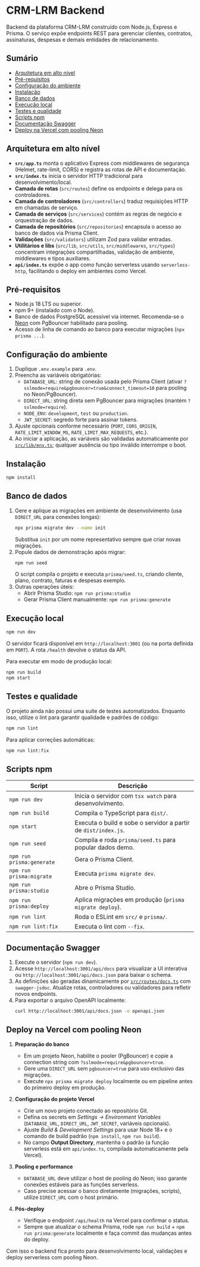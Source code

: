 # CRM-LRM Backend

Backend da plataforma CRM-LRM construído com Node.js, Express e Prisma. O serviço expõe endpoints REST para gerenciar clientes, contratos, assinaturas, despesas e demais entidades de relacionamento.

## Sumário
- [Arquitetura em alto nível](#arquitetura-em-alto-nível)
- [Pré-requisitos](#pré-requisitos)
- [Configuração do ambiente](#configuração-do-ambiente)
- [Instalação](#instalação)
- [Banco de dados](#banco-de-dados)
- [Execução local](#execução-local)
- [Testes e qualidade](#testes-e-qualidade)
- [Scripts npm](#scripts-npm)
- [Documentação Swagger](#documentação-swagger)
- [Deploy na Vercel com pooling Neon](#deploy-na-vercel-com-pooling-neon)

## Arquitetura em alto nível
- **`src/app.ts`** monta o aplicativo Express com middlewares de segurança (Helmet, rate-limit, CORS) e registra as rotas de API e documentação.
- **`src/index.ts`** inicia o servidor HTTP tradicional para desenvolvimento/local.
- **Camada de rotas** (`src/routes`) define os endpoints e delega para os controladores.
- **Camada de controladores** (`src/controllers`) traduz requisições HTTP em chamadas de serviço.
- **Camada de serviços** (`src/services`) contém as regras de negócio e orquestração de dados.
- **Camada de repositórios** (`src/repositories`) encapsula o acesso ao banco de dados via Prisma Client.
- **Validações** (`src/validators`) utilizam Zod para validar entradas.
- **Utilitários e libs** (`src/lib`, `src/utils`, `src/middlewares`, `src/types`) concentram integrações compartilhadas, validação de ambiente, middlewares e tipos auxiliares.
- **`api/index.ts`** expõe o app como função serverless usando `serverless-http`, facilitando o deploy em ambientes como Vercel.

## Pré-requisitos
- Node.js 18 LTS ou superior.
- npm 9+ (instalado com o Node).
- Banco de dados PostgreSQL acessível via internet. Recomenda-se o [Neon](https://neon.tech/) com PgBouncer habilitado para pooling.
- Acesso de linha de comando ao banco para executar migrações (`npx prisma ...`).

## Configuração do ambiente
1. Duplique `.env.example` para `.env`.
2. Preencha as variáveis obrigatórias:
   - `DATABASE_URL`: string de conexão usada pelo Prisma Client (ativar `?sslmode=require&pgbouncer=true&connect_timeout=10` para pooling no Neon/PgBouncer).
   - `DIRECT_URL`: string direta sem PgBouncer para migrações (mantém `?sslmode=require`).
   - `NODE_ENV`: `development`, `test` ou `production`.
   - `JWT_SECRET`: segredo forte para assinar tokens.
3. Ajuste opcionais conforme necessário (`PORT`, `CORS_ORIGIN`, `RATE_LIMIT_WINDOW_MS`, `RATE_LIMIT_MAX_REQUESTS`, etc.).
4. Ao iniciar a aplicação, as variáveis são validadas automaticamente por [`src/lib/env.ts`](src/lib/env.ts); qualquer ausência ou tipo inválido interrompe o boot.

## Instalação
```bash
npm install
```

## Banco de dados
1. Gere e aplique as migrações em ambiente de desenvolvimento (usa `DIRECT_URL` para conexões longas):
   ```bash
   npx prisma migrate dev --name init
   ```
   Substitua `init` por um nome representativo sempre que criar novas migrações.
2. Popule dados de demonstração após migrar:
   ```bash
   npm run seed
   ```
   O script compila o projeto e executa `prisma/seed.ts`, criando cliente, plano, contrato, faturas e despesas exemplo.
3. Outras operações úteis:
   - Abrir Prisma Studio: `npm run prisma:studio`
   - Gerar Prisma Client manualmente: `npm run prisma:generate`

## Execução local
```bash
npm run dev
```
O servidor ficará disponível em `http://localhost:3001` (ou na porta definida em `PORT`). A rota `/health` devolve o status da API.

Para executar em modo de produção local:
```bash
npm run build
npm start
```

## Testes e qualidade
O projeto ainda não possui uma suíte de testes automatizados. Enquanto isso, utilize o lint para garantir qualidade e padrões de código:
```bash
npm run lint
```
Para aplicar correções automáticas:
```bash
npm run lint:fix
```

## Scripts npm
| Script | Descrição |
| ------ | --------- |
| `npm run dev` | Inicia o servidor com `tsx watch` para desenvolvimento. |
| `npm run build` | Compila o TypeScript para `dist/`. |
| `npm start` | Executa o build e sobe o servidor a partir de `dist/index.js`. |
| `npm run seed` | Compila e roda `prisma/seed.ts` para popular dados demo. |
| `npm run prisma:generate` | Gera o Prisma Client. |
| `npm run prisma:migrate` | Executa `prisma migrate dev`. |
| `npm run prisma:studio` | Abre o Prisma Studio. |
| `npm run prisma:deploy` | Aplica migrações em produção (`prisma migrate deploy`). |
| `npm run lint` | Roda o ESLint em `src/` e `prisma/`. |
| `npm run lint:fix` | Executa o lint com `--fix`. |

## Documentação Swagger
1. Execute o servidor (`npm run dev`).
2. Acesse `http://localhost:3001/api/docs` para visualizar a UI interativa ou `http://localhost:3001/api/docs.json` para baixar o schema.
3. As definições são geradas dinamicamente por [`src/routes/docs.ts`](src/routes/docs.ts) com `swagger-jsdoc`. Atualize rotas, controladores ou validadores para refletir novos endpoints.
4. Para exportar o arquivo OpenAPI localmente:
   ```bash
   curl http://localhost:3001/api/docs.json -o openapi.json
   ```

## Deploy na Vercel com pooling Neon
1. **Preparação do banco**
   - Em um projeto Neon, habilite o pooler (PgBouncer) e copie a connection string com `?sslmode=require&pgbouncer=true`.
   - Gere uma `DIRECT_URL` sem `pgbouncer=true` para uso exclusivo das migrações.
   - Execute `npx prisma migrate deploy` localmente ou em pipeline antes do primeiro deploy em produção.

2. **Configuração do projeto Vercel**
   - Crie um novo projeto conectado ao repositório Git.
   - Defina os secrets em *Settings → Environment Variables* (`DATABASE_URL`, `DIRECT_URL`, `JWT_SECRET`, variáveis opcionais).
   - Ajuste *Build & Development Settings* para usar Node 18+ e o comando de build padrão (`npm install`, `npm run build`).
   - No campo **Output Directory**, mantenha o padrão (a função serverless está em `api/index.ts`, compilada automaticamente pela Vercel).

3. **Pooling e performance**
   - `DATABASE_URL` deve utilizar o host de pooling do Neon; isso garante conexões estáveis para as funções serverless.
   - Caso precise acessar o banco diretamente (migrações, scripts), utilize `DIRECT_URL` com o host primário.

4. **Pós-deploy**
   - Verifique o endpoint `/api/health` na Vercel para confirmar o status.
   - Sempre que atualizar o schema Prisma, rode `npm run build` + `npm run prisma:generate` localmente e faça commit das mudanças antes do deploy.

Com isso o backend fica pronto para desenvolvimento local, validações e deploy serverless com pooling Neon.
